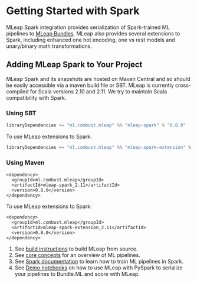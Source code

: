 # Getting Started with Spark

MLeap Spark integration provides serialization of Spark-trained ML
pipelines to [MLeap Bundles](../mleap-bundle/). MLeap also provides
several extensions to Spark, including enhanced one hot encoding, one vs
rest models and unary/binary math transformations.

## Adding MLeap Spark to Your Project

MLeap Spark and its snapshots are hosted on Maven Central and so should be
easily accessible via a maven build file or SBT. MLeap is currently
cross-compiled for Scala versions 2.10 and 2.11. We try to maintain
Scala compatibility with Spark.

### Using SBT

```sbt
libraryDependencies += "ml.combust.mleap" %% "mleap-spark" % "0.8.0"
```

To use MLeap extensions to Spark:

```sbt
libraryDependencies += "ml.combust.mleap" %% "mleap-spark-extension" % "0.8.0"
```

### Using Maven

```pom
<dependency>
  <groupId>ml.combust.mleap</groupId>
  <artifactId>mleap-spark_2.11</artifactId>
  <version>0.8.0</version>
</dependency>
```

To use MLeap extensions to Spark:

```pom
<dependency>
  <groupId>ml.combust.mleap</groupId>
  <artifactId>mleap-spark-extension_2.11</artifactId>
  <version>0.8.0</version>
</dependency>
```

1. See [build instructions](./building.html) to build MLeap from source.
2. See [core concepts](../core-concepts/) for an overview of ML pipelines.
3. See [Spark documentation](http://spark.apache.org/docs/latest/ml-guide.html) to learn how to train ML pipelines in Spark.
4. See [Demo notebooks](https://github.com/combust/mleap-demo/tree/master/notebooks) on how to use MLeap with PySpark to serialize your pipelines to Bundle.ML and score with MLeap.
